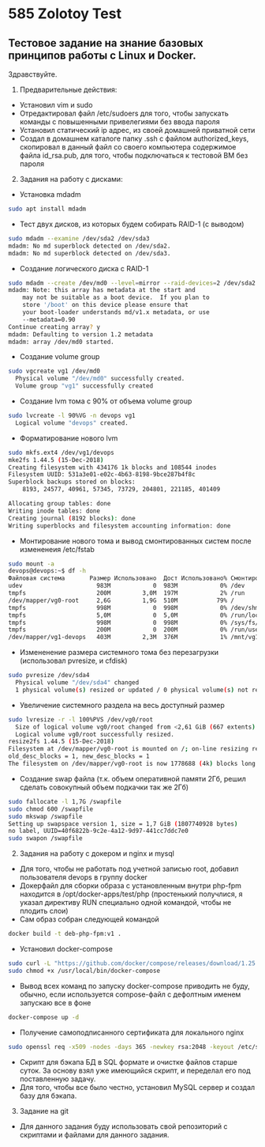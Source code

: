 # 585 Zolotoy Test
## Тестовое задание на знание базовых принципов работы с Linux и Docker.
Здравствуйте.
1. Предварительные действия:
- Установил vim и sudo
- Отредактировал файл /etc/sudoers для того, чтобы запускать команды с повышенными привелегиями без ввода пароля
- Установил статический ip адрес, из своей домашней приватной сети
- Создал в домашнем каталоге папку .ssh с файлом authorized_keys, скопировал в данный файл со своего компьютера содержимое файла id_rsa.pub, для того, чтобы подключаться к тестовой ВМ без пароля
2. Задания на работу с дисками:
- Установка mdadm
```bash
sudo apt install mdadm
```
- Тест двух дисков, из которых будем собирать RAID-1 (с выводом)
```bash
sudo mdadm --examine /dev/sda2 /dev/sda3
mdadm: No md superblock detected on /dev/sda2.
mdadm: No md superblock detected on /dev/sda3.
```
- Создание логического диска с RAID-1
```bash
sudo mdadm --create /dev/md0 --level=mirror --raid-devices=2 /dev/sda2 /dev/sda3
mdadm: Note: this array has metadata at the start and
    may not be suitable as a boot device.  If you plan to
    store '/boot' on this device please ensure that
    your boot-loader understands md/v1.x metadata, or use
    --metadata=0.90
Continue creating array? y
mdadm: Defaulting to version 1.2 metadata
mdadm: array /dev/md0 started.
```
- Создание volume group
```bash
sudo vgcreate vg1 /dev/md0
  Physical volume "/dev/md0" successfully created.
  Volume group "vg1" successfully created
```
- Создание lvm тома с 90% от объема volume group
```bash
sudo lvcreate -l 90%VG -n devops vg1
  Logical volume "devops" created.
```
- Форматирование нового lvm
```bash
sudo mkfs.ext4 /dev/vg1/devops 
mke2fs 1.44.5 (15-Dec-2018)
Creating filesystem with 434176 1k blocks and 108544 inodes
Filesystem UUID: 531a3e01-e02c-4b63-8198-9bce287b4f8c
Superblock backups stored on blocks: 
	8193, 24577, 40961, 57345, 73729, 204801, 221185, 401409

Allocating group tables: done                            
Writing inode tables: done                            
Creating journal (8192 blocks): done
Writing superblocks and filesystem accounting information: done
```
- Монтирование нового тома и вывод смонтированных систем после измененеия /etc/fstab
```bash
sudo mount -a
devops@devops:~$ df -h
Файловая система       Размер Использовано  Дост Использовано% Cмонтировано в
udev                     983M            0  983M            0% /dev
tmpfs                    200M         3,0M  197M            2% /run
/dev/mapper/vg0-root     2,6G         1,9G  510M           79% /
tmpfs                    998M            0  998M            0% /dev/shm
tmpfs                    5,0M            0  5,0M            0% /run/lock
tmpfs                    998M            0  998M            0% /sys/fs/cgroup
tmpfs                    200M            0  200M            0% /run/user/1000
/dev/mapper/vg1-devops   403M         2,3M  376M            1% /mnt/vg1/devops
```
- Измененение размера системного тома без перезагрузки (использовал pvresize, и cfdisk)
```bash
sudo pvresize /dev/sda4
  Physical volume "/dev/sda4" changed
  1 physical volume(s) resized or updated / 0 physical volume(s) not resized
```
- Увеличение системного раздела на весь доступный размер
```bash
sudo lvresize -r -l 100%PVS /dev/vg0/root
  Size of logical volume vg0/root changed from <2,61 GiB (667 extents) to <6,79 GiB (1737 extents).
  Logical volume vg0/root successfully resized.
resize2fs 1.44.5 (15-Dec-2018)
Filesystem at /dev/mapper/vg0-root is mounted on /; on-line resizing required
old_desc_blocks = 1, new_desc_blocks = 1
The filesystem on /dev/mapper/vg0-root is now 1778688 (4k) blocks long.
```
- Создание swap файла (т.к. объем оперативной памяти 2Гб, решил сделать совокупный объем подкачки так же 2Гб)
```bash 
sudo fallocate -l 1,7G /swapfile
sudo chmod 600 /swapfile
sudo mkswap /swapfile
Setting up swapspace version 1, size = 1,7 GiB (1807740928 bytes)
no label, UUID=40f6822b-9c2e-4a12-9d97-441cc7ddc7e0
sudo swapon /swapfile
```
2. Задания на работу с докером и nginx и mysql
- Для того, чтобы не работать под учетной записью root, добавил пользователя devops в группу docker
- Докерфайл для сборки образа с установленным внутри php-fpm находится в /opt/docker-apps/test/php (простенький получлися, я указал директиву RUN специально одной командой, чтобы не плодить слои)
- Сам образ собран следующей командой
```bash
docker build -t deb-php-fpm:v1 .
```
- Установил docker-compose
```bash
sudo curl -L "https://github.com/docker/compose/releases/download/1.25.4/docker-compose-$(uname -s)-$(uname -m)" -o /usr/local/bin/docker-compose
sudo chmod +x /usr/local/bin/docker-compose
```
- Вывод всех команд по запуску docker-compose приводить не буду, обычно, если используется compose-файл с дефолтным именем запускаю все в фоне
```bash
docker-compose up -d
```
- Получение самоподписанного сертификата для локального nginx
```bash
sudo openssl req -x509 -nodes -days 365 -newkey rsa:2048 -keyout /etc/ssl/private/nginx-selfsigned.key -out /etc/ssl/certs/nginx-selfsigned.crt
```
- Скрипт для бэкапа БД в SQL формате и очистке файлов старше суток. За основу взял уже имеющийся скрипт, и переделал его под поставленную задачу. 
- Для того, чтобы все было честно, установил MySQL сервер и создал базу для бэкапа.

3. Задание на git
- Для данного задания буду использовать свой репозиторий с скриптами и файлами для данного задания.

